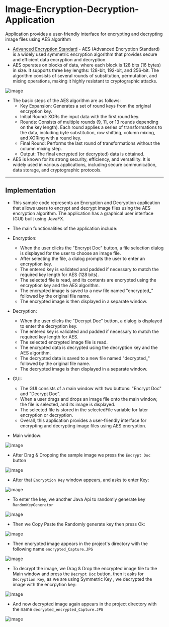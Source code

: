 # Image-Encryption-Decryption-Application
Application provides a user-friendly interface for encrypting and decrypting image files using AES algorithm

- [Advanced Encryption Standard](https://www.tutorialspoint.com/cryptography/advanced_encryption_standard.htm) - AES (Advanced Encryption Standard) is a widely used symmetric encryption algorithm that provides secure and efficient data encryption and decryption.
- AES operates on blocks of data, where each block is 128 bits (16 bytes) in size. It supports three key lengths: 128-bit, 192-bit, and 256-bit. The algorithm consists of several rounds of substitution, permutation, and mixing operations, making it highly resistant to cryptographic attacks.

![image](https://github.com/af4092/Image-Encryption-Decryption-Application/assets/24220136/a6a21911-d0b3-4585-9dce-39d7262dcbd3)

- The basic steps of the AES algorithm are as follows:
     - Key Expansion: Generates a set of round keys from the original encryption key.
     - Initial Round: XORs the input data with the first round key.
     - Rounds: Consists of multiple rounds (9, 11, or 13 rounds depending on the key length). Each round applies a series of transformations to the data, including byte substitution, row shifting, column mixing, and XORing with a round key.
     - Final Round: Performs the last round of transformations without the column mixing step.
     - Output: The final encrypted (or decrypted) data is obtained.
- AES is known for its strong security, efficiency, and versatility. It is widely used in various applications, including secure communication, data storage, and cryptographic protocols.

---------------------------------

## Implementation

- This sample code represents an Encryption and Decryption application that allows users to encrypt and decrypt image files using the AES encryption algorithm. The application has a graphical user interface (GUI) built using JavaFX.
- The main functionalities of the application include:
- Encryption:
    - When the user clicks the "Encrypt Doc" button, a file selection dialog is displayed for the user to choose an image file.
    - After selecting the file, a dialog prompts the user to enter an encryption key.
    - The entered key is validated and padded if necessary to match the required key length for AES (128 bits).
    - The selected file is read, and its contents are encrypted using the encryption key and the AES algorithm.
    - The encrypted image is saved to a new file named "encrypted_" followed by the original file name.
    - The encrypted image is then displayed in a separate window.
- Decryption:
    - When the user clicks the "Decrypt Doc" button, a dialog is displayed to enter the decryption key.
    - The entered key is validated and padded if necessary to match the required key length for AES.
    - The selected encrypted image file is read.
    - The encrypted data is decrypted using the decryption key and the AES algorithm.
    - The decrypted data is saved to a new file named "decrypted_" followed by the original file name.
    - The decrypted image is then displayed in a separate window.
- GUI:
    - The GUI consists of a main window with two buttons: "Encrypt Doc" and "Decrypt Doc".
    - When a user drags and drops an image file onto the main window, the file is selected, and its image is displayed.
    - The selected file is stored in the selectedFile variable for later encryption or decryption.
    - Overall, this application provides a user-friendly interface for encrypting and decrypting image files using AES encryption.

- Main window:

![image](https://github.com/af4092/Image-Encryption-Decryption-Application/assets/24220136/577b2e05-a9dd-4221-9760-45ba36a25a4e)

- After Drag & Dropping the sample image we press the `Encrypt Doc` button

![image](https://github.com/af4092/Image-Encryption-Decryption-Application/assets/24220136/a0ba1833-33b7-4f6c-afaf-1c48fe6d2d73)

- After that `Encryption Key` window appears, and asks to enter Key:

![image](https://github.com/af4092/Image-Encryption-Decryption-Application/assets/24220136/4c662832-e903-4add-b4ef-7c14f18e1fa3)

- To enter the key, we another Java Api to randomly generate key `RandomKeyGenerator`

![image](https://github.com/af4092/Image-Encryption-Decryption-Application/assets/24220136/edafc24f-751c-4d39-aa5f-92081f67f5bb)

- Then we Copy Paste the Randomly generate key then press Ok:

![image](https://github.com/af4092/Image-Encryption-Decryption-Application/assets/24220136/a3d00842-3d50-47b0-b360-c1b3f8635796)

- Then encrypted image appears in the project's directory with the following name `encrypted_Capture.JPG`

![image](https://github.com/af4092/Image-Encryption-Decryption-Application/assets/24220136/96dc7452-fba3-4301-8c72-1bc028eebe83)

- To decrypt the image, we Drag & Drop the encrypted image file to the Main window and press the `Decrypt Doc` button, then it asks for `Decryption Key`, as we are using Symmetric Key , we decrypted the image with the encrpytion key:

![image](https://github.com/af4092/Image-Encryption-Decryption-Application/assets/24220136/482c63fc-5254-479a-a542-b6f32614ea42)

- And now decrypted image again appears in the project directory with the name `decrypted_encrypted_Capture.JPG`

![image](https://github.com/af4092/Image-Encryption-Decryption-Application/assets/24220136/53139618-27d3-4991-8510-734be9a2cf91)




